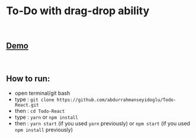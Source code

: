 # To-Do with drag-drop ability

<br/>

## [Demo](https://abdurrahmanseyidoglu.github.io/Todo-React/)


<br/>

## How to run:
- open terminal/git bash 
- type : ```git clone https://github.com/abdurrahmanseyidoglu/Todo-React.git```
- then : ```cd Todo-React```
- type : ```yarn``` or ```npm install```
- then : ```yarn start``` (if you used ```yarn``` previously) or ```npm start``` (if you used ```npm install``` previously)
